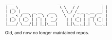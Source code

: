  ```
 ____                    __     __           _ 
|  _ \                   \ \   / /          | |
| |_) | ___  _ __   ___   \ \_/ /_ _ _ __ __| |
|  _ < / _ \| '_ \ / _ \   \   / _` | '__/ _` |
| |_) | (_) | | | |  __/    | | (_| | | | (_| |
|____/ \___/|_| |_|\___|    |_|\__,_|_|  \__,_|
```                                           
Old, and now no longer maintained repos.                                               
